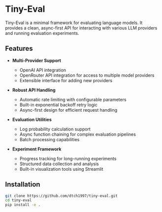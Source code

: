 # Tiny-Eval

Tiny-Eval is a minimal framework for evaluating language models. It provides a clean, async-first API for interacting with various LLM providers and running evaluation experiments.

## Features

- **Multi-Provider Support**
  - OpenAI API integration
  - OpenRouter API integration for access to multiple model providers
  - Extensible interface for adding new providers

- **Robust API Handling**
  - Automatic rate limiting with configurable parameters
  - Built-in exponential backoff retry logic
  - Async-first design for efficient request handling

- **Evaluation Utilities**
  - Log probability calculation support
  - Async function chaining for complex evaluation pipelines
  - Batch processing capabilities

- **Experiment Framework**
  - Progress tracking for long-running experiments
  - Structured data collection and analysis
  - Built-in visualization tools using Streamlit

## Installation

```bash
git clone https://github.com/dtch1997/tiny-eval.git
cd tiny-eval
pip install -e .
```

